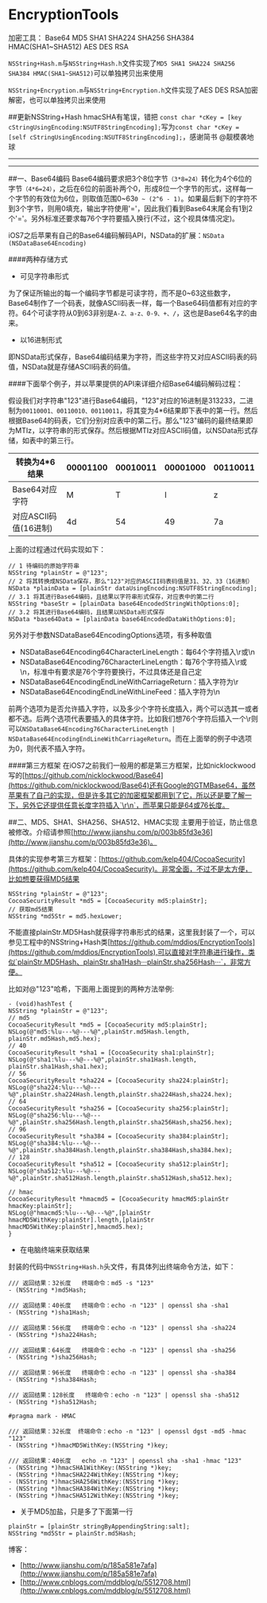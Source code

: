 # EncryptionTools
加密工具： Base64 MD5 SHA1 SHA224 SHA256 SHA384 HMAC(SHA1~SHA512) AES DES RSA

`NSString+Hash.m`与`NSString+Hash.h`文件实现了`MD5 SHA1 SHA224 SHA256 SHA384 HMAC(SHA1~SHA512)`可以单独拷贝出来使用

`NSString+Encryption.m`与`NSString+Encryption.h`文件实现了AES DES RSA加密解密，也可以单独拷贝出来使用

##更新NSString+Hash
hmacSHA有笔误，错把 `const char *cKey = [key cStringUsingEncoding:NSUTF8StringEncoding];`写为`const char *cKey = [self cStringUsingEncoding:NSUTF8StringEncoding];`，感谢简书 @靓模袭地球

---

---

##一、Base64编码
Base64编码要求把3个8位字节`（3*8=24）`转化为4个6位的字节`（4*6=24）`，之后在6位的前面补两个0，形成8位一个字节的形式，这样每一个字节的有效位为6位，则取值范围0~63`0 ~ (2^6 - 1)`。如果最后剩下的字符不到3个字节，则用0填充，输出字符使用'='，因此我们看到Base64末尾会有1到2个'='。另外标准还要求每76个字符要插入换行(不过，这个视具体情况定)。

iOS7之后苹果有自己的Base64编码解码API，NSData的扩展：`NSData (NSDataBase64Encoding)`


####两种存储方式
* 可见字符串形式

为了保证所输出的每一个编码字节都是可读字符，而不是0~63这些数字，Base64制作了一个码表，就像ASCII码表一样，每一个Base64码值都有对应的字符。64个可读字符从0到63非别是`A-Z、a-z、0-9、+、/`，这也是Base64名字的由来。

* 以16进制形式

即NSData形式保存，Base64编码结果为字符，而这些字符又对应ASCII码表的码值，NSData就是存储ASCII码表的码值。


####下面举个例子，并以苹果提供的API来详细介绍Base64编码解码过程：

假设我们对字符串"123"进行Base64编码，"123"对应的16进制是313233，二进制为`00110001、00110010、00110011`，将其变为4*6结果即下表中的第一行。然后根据Base64的码表，它们分别对应表中的第二行。那么"123"编码的最终结果即为MTIz，以字符串的形式保存。然后根据MTIz对应ASCII码值，以NSData形式存储，如表中的第三行。

转换为4*6结果 | 00001100 |   00010011 |  00001000 | 00110011
----|-------- | ---------- | --------- | --------
Base64对应字符|M        |  T         | I         | z
对应ASCII码值(16进制)|4d         |54         | 49        |7a

上面的过程通过代码实现如下：

```
// 1 待编码的原始字符串
NSString *plainStr = @"123";
// 2 将其转换成NSData保存，那么"123"对应的ASCII码表码值是31、32、33（16进制）
NSData *plainData = [plainStr dataUsingEncoding:NSUTF8StringEncoding];
// 3.1 将其进行Base64编码，且结果以字符串形式保存，对应表中的第二行
NSString *baseStr = [plainData base64EncodedStringWithOptions:0];
// 3.2 将其进行Base64编码，且结果以NSData形式保存
NSData *base64Data = [plainData base64EncodedDataWithOptions:0];
```
另外对于参数NSDataBase64EncodingOptions选项，有多种取值

* NSDataBase64Encoding64CharacterLineLength：每64个字符插入\r或\n
* NSDataBase64Encoding76CharacterLineLength：每76个字符插入\r或\n，标准中有要求是76个字符要换行，不过具体还是自己定
* NSDataBase64EncodingEndLineWithCarriageReturn：插入字符为\r
* NSDataBase64EncodingEndLineWithLineFeed：插入字符为\n

前两个选项为是否允许插入字符，以及多少个字符长度插入，两个可以选其一或者都不选。后两个选项代表要插入的具体字符。比如我们想76个字符后插入一个\r则可以`NSDataBase64Encoding76CharacterLineLength | NSDataBase64EncodingEndLineWithCarriageReturn`。而在上面举的例子中选项为0，则代表不插入字符。

####第三方框架
在iOS7之前我们一般用的都是第三方框架，比如nicklockwood写的[https://github.com/nicklockwood/Base64](https://github.com/nicklockwood/Base64)还有Google的GTMBase64，虽然苹果有了自己的实现，但是许多其它的加密框架都用到了它，所以还是要了解一下，另外它还提供任意长度字符插入`\r\n`，而苹果只能是64或76长度。

##二、MD5、SHA1、SHA256、SHA512、HMAC实现
主要用于验证，防止信息被修改。介绍请参照[http://www.jianshu.com/p/003b85fd3e36](http://www.jianshu.com/p/003b85fd3e36)。

具体的实现参考第三方框架：[https://github.com/kelp404/CocoaSecurity](https://github.com/kelp404/CocoaSecurity)。非常全面，不过不是太方便，比如想要获得MD5结果

```
NSString *plainStr = @"123";
CocoaSecurityResult *md5 = [CocoaSecurity md5:plainStr];
// 获取md5结果
NSString *md5Str = md5.hexLower;
```

不能直接plainStr.MD5Hash就获得字符串形式的结果，这里我封装了一个，可以参见工程中的NSString+Hash类[https://github.com/mddios/EncryptionTools](https://github.com/mddios/EncryptionTools),可以直接对字符串进行操作，类似`plainStr.MD5Hash、plainStr.sha1Hash···plainStr.sha256Hash···`，非常方便。

比如对@"123"哈希，下面用上面提到的两种方法举例:

```
- (void)hashTest {
NSString *plainStr = @"123";
// md5
CocoaSecurityResult *md5 = [CocoaSecurity md5:plainStr];
NSLog(@"md5:%lu---%@---%@",plainStr.md5Hash.length, plainStr.md5Hash,md5.hex);
// 40
CocoaSecurityResult *sha1 = [CocoaSecurity sha1:plainStr];
NSLog(@"sha1:%lu---%@---%@",plainStr.sha1Hash.length,  plainStr.sha1Hash,sha1.hex);
// 56
CocoaSecurityResult *sha224 = [CocoaSecurity sha224:plainStr];
NSLog(@"sha224:%lu---%@---%@",plainStr.sha224Hash.length,plainStr.sha224Hash,sha224.hex);
// 64
CocoaSecurityResult *sha256 = [CocoaSecurity sha256:plainStr];
NSLog(@"sha256:%lu---%@---%@",plainStr.sha256Hash.length,plainStr.sha256Hash,sha256.hex);
// 96
CocoaSecurityResult *sha384 = [CocoaSecurity sha384:plainStr];
NSLog(@"sha384:%lu---%@---%@",plainStr.sha384Hash.length,plainStr.sha384Hash,sha384.hex);
// 128
CocoaSecurityResult *sha512 = [CocoaSecurity sha512:plainStr];
NSLog(@"sha512:%lu---%@---%@",plainStr.sha512Hash.length,plainStr.sha512Hash,sha512.hex);

// hmac
CocoaSecurityResult *hmacmd5 = [CocoaSecurity hmacMd5:plainStr hmacKey:plainStr];
NSLog(@"hmacmd5:%lu---%@---%@",[plainStr hmacMD5WithKey:plainStr].length,[plainStr hmacMD5WithKey:plainStr],hmacmd5.hex);
}
```

* 在电脑终端来获取结果

封装的代码中`NSString+Hash.h`头文件，有具体列出终端命令方法，如下：

```
/// 返回结果：32长度   终端命令：md5 -s "123"
- (NSString *)md5Hash;

/// 返回结果：40长度   终端命令：echo -n "123" | openssl sha -sha1
- (NSString *)sha1Hash;

/// 返回结果：56长度   终端命令：echo -n "123" | openssl sha -sha224
- (NSString *)sha224Hash;

/// 返回结果：64长度   终端命令：echo -n "123" | openssl sha -sha256
- (NSString *)sha256Hash;

/// 返回结果：96长度   终端命令：echo -n "123" | openssl sha -sha384
- (NSString *)sha384Hash;

/// 返回结果：128长度   终端命令：echo -n "123" | openssl sha -sha512
- (NSString *)sha512Hash;

#pragma mark - HMAC

/// 返回结果：32长度  终端命令：echo -n "123" | openssl dgst -md5 -hmac "123"
- (NSString *)hmacMD5WithKey:(NSString *)key;

/// 返回结果：40长度   echo -n "123" | openssl sha -sha1 -hmac "123"
- (NSString *)hmacSHA1WithKey:(NSString *)key;
- (NSString *)hmacSHA224WithKey:(NSString *)key;
- (NSString *)hmacSHA256WithKey:(NSString *)key;
- (NSString *)hmacSHA384WithKey:(NSString *)key;
- (NSString *)hmacSHA512WithKey:(NSString *)key;
```


* 关于MD5加盐，只是多了下面第一行

```
plainStr = [plainStr stringByAppendingString:salt];
NSString *md5Str = plainStr.md5Hash;
```

博客：

* [http://www.jianshu.com/p/185a581e7afa](http://www.jianshu.com/p/185a581e7afa)
* [http://www.cnblogs.com/mddblog/p/5512708.html](http://www.cnblogs.com/mddblog/p/5512708.html)
